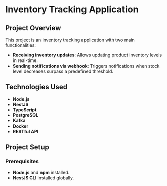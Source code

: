 # Inventory Tracking Application

## Project Overview

This project is an inventory tracking application with two main functionalities:

- **Receiving inventory updates**: Allows updating product inventory levels in real-time.
- **Sending notifications via webhook**: Triggers notifications when stock level decreases surpass a predefined threshold.

## Technologies Used

- **Node.js**
- **NestJS**
- **TypeScript**
- **PostgreSQL**
- **Kafka**
- **Docker**
- **RESTful API**

## Project Setup

### Prerequisites

- **Node.js** and **npm** installed.
- **NestJS CLI** installed globally.
